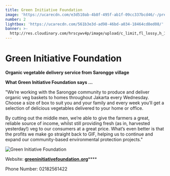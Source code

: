```yaml
---
title: Green Initiative Foundation
image: 'https://ucarecdn.com/e3d510ab-4b8f-495f-ab1f-09cc337bcd46/-/preview/'
number: 2
lightbox: 'https://ucarecdn.com/561b3e3d-ad98-46bd-a034-18464cd8ed08/'
banner: >-
  http://res.cloudinary.com/hrscywv4p/image/upload/c_limit,fl_lossy,h_1500,w_2000,f_auto,q_auto/v1/1378019/kilarov-zaneit-634702-unsplash_zfrfwx.jpg
---
```

# Green Initiative Foundation

**Organic vegetable delivery service from Sarongge village**

**What Green Initiative Foundation says ...**

"We’re working with the Sarongge community to produce and deliver organic veg baskets to homes throughout Jakarta every Wednesday. Choose a size of box to suit you and your family and every week you’ll get a selection of delicious vegetables delivered to your home or office.

By cutting out the middle men, we’re able to give the farmers a great, reliable source of income, whilst still providing fresh (as in, harvested yesterday!) veg to our consumers at a great price. What’s even better is that the profits we make go straight back to GIF, helping us to continue and expand our community-based environmental protection projects."

![Green Initiative Foundation](https://ucarecdn.com/3b994944-aeab-43a0-84fa-67dc3cfae110/ "Green Initiative Foundation")

Website: [**greeninitiativefoundation.org**](greeninitiativefoundation.org)****

Phone Number: 02182561422
